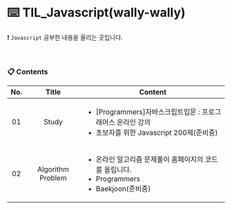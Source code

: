 # :keyboard: TIL_Javascript(wally-wally)

:heavy_exclamation_mark: `Javascript`  공부한 내용을 올리는 곳입니다.

<br>

### :clipboard: Contents

| <div style="text-align:center">No.</div> | <div style="text-align:center">Title</div>             | <div style="text-align:center">Content</div>                 |
| ---------------------------------------- | ------------------------------------------------------ | ------------------------------------------------------------ |
| <div style="text-align:center">01</div>  | <div style="text-align:center">Study</div>             | <ul><li>[Programmers]자바스크립트입문 : 프로그래머스 온라인 강의</li><li>초보자를 위한 Javascript 200제(준비중)</li></ul> |
| <div style="text-align:center">02</div>  | <div style="text-align:center">Algorithm Problem</div> | <ul><li>온라인 알고리즘 문제풀이 홈페이지의 코드를 올립니다.</li><li>Programmers</li><li>Baekjoon(준비중)</li></ul> |

